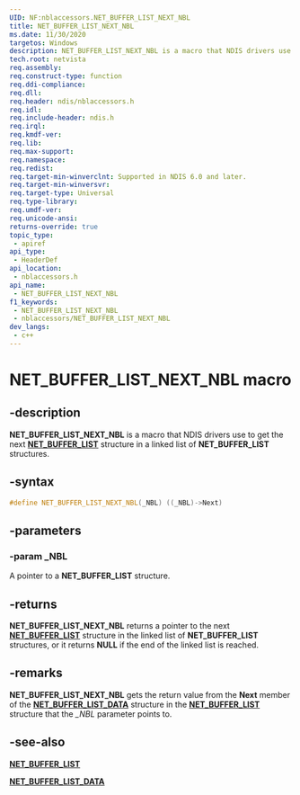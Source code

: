 ```yaml
---
UID: NF:nblaccessors.NET_BUFFER_LIST_NEXT_NBL
title: NET_BUFFER_LIST_NEXT_NBL
ms.date: 11/30/2020
targetos: Windows
description: NET_BUFFER_LIST_NEXT_NBL is a macro that NDIS drivers use to get the next NET_BUFFER_LIST structure in a linked list of NET_BUFFER_LIST structures.
tech.root: netvista
req.assembly: 
req.construct-type: function
req.ddi-compliance: 
req.dll: 
req.header: ndis/nblaccessors.h
req.idl: 
req.include-header: ndis.h
req.irql: 
req.kmdf-ver: 
req.lib: 
req.max-support: 
req.namespace: 
req.redist: 
req.target-min-winverclnt: Supported in NDIS 6.0 and later.
req.target-min-winversvr: 
req.target-type: Universal
req.type-library: 
req.umdf-ver: 
req.unicode-ansi: 
returns-override: true
topic_type:
 - apiref
api_type:
 - HeaderDef
api_location:
 - nblaccessors.h
api_name:
 - NET_BUFFER_LIST_NEXT_NBL
f1_keywords:
 - NET_BUFFER_LIST_NEXT_NBL
 - nblaccessors/NET_BUFFER_LIST_NEXT_NBL
dev_langs:
 - c++
---
```


# NET_BUFFER_LIST_NEXT_NBL macro


## -description

**NET_BUFFER_LIST_NEXT_NBL** is a macro that NDIS drivers use to get the next [**NET_BUFFER_LIST**](../nbl/ns-nbl-net_buffer_list.md) structure in a linked list of **NET_BUFFER_LIST** structures.

## -syntax

```cpp
#define NET_BUFFER_LIST_NEXT_NBL(_NBL) ((_NBL)->Next)
```

## -parameters

### -param _NBL

A pointer to a **NET_BUFFER_LIST** structure.

## -returns

**NET_BUFFER_LIST_NEXT_NBL** returns a pointer to the next [**NET_BUFFER_LIST**](../nbl/ns-nbl-net_buffer_list.md) structure in the linked list of **NET_BUFFER_LIST** structures, or it returns **NULL** if the end of the linked list is reached.

## -remarks

**NET_BUFFER_LIST_NEXT_NBL** gets the return value from the **Next** member of the [**NET_BUFFER_LIST_DATA**](../nbl/ns-nbl-net_buffer_list_data.md) structure in the [**NET_BUFFER_LIST**](../nbl/ns-nbl-net_buffer_list.md) structure that the *\_NBL* parameter points to.

## -see-also

[**NET_BUFFER_LIST**](../nbl/ns-nbl-net_buffer_list.md)

[**NET_BUFFER_LIST_DATA**](../nbl/ns-nbl-net_buffer_list_data.md)


